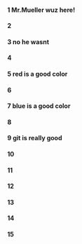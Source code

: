 #### 1 Mr.Mueller wuz here!
#### 2
#### 3 no he wasnt
#### 4
#### 5 red is a good color
#### 6
#### 7 blue is a good color
#### 8
#### 9 git is really good
#### 10
#### 11
#### 12
#### 13
#### 14
#### 15